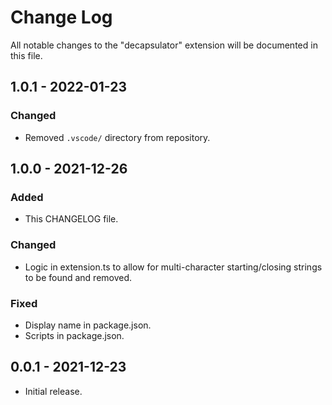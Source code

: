 # Change Log

All notable changes to the "decapsulator" extension will be documented in this file.

## 1.0.1 - 2022-01-23

### Changed

- Removed `.vscode/` directory from repository.

## 1.0.0 - 2021-12-26

### Added

- This CHANGELOG file.

### Changed

- Logic in extension.ts to allow for multi-character starting/closing strings to be found and removed.

### Fixed

- Display name in package.json.
- Scripts in package.json.

## 0.0.1 - 2021-12-23

- Initial release.